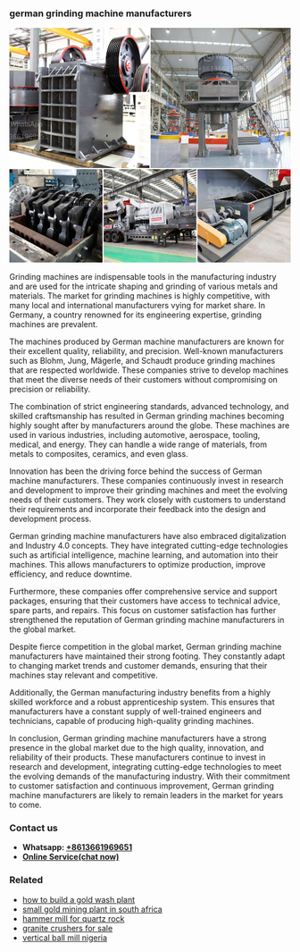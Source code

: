 <h3>german grinding machine manufacturers</h3><img src='1706755778.jpg' alt=''><p>Grinding machines are indispensable tools in the manufacturing industry and are used for the intricate shaping and grinding of various metals and materials. The market for grinding machines is highly competitive, with many local and international manufacturers vying for market share. In Germany, a country renowned for its engineering expertise, grinding machines are prevalent.</p><p>The machines produced by German machine manufacturers are known for their excellent quality, reliability, and precision. Well-known manufacturers such as Blohm, Jung, Mägerle, and Schaudt produce grinding machines that are respected worldwide. These companies strive to develop machines that meet the diverse needs of their customers without compromising on precision or reliability.</p><p>The combination of strict engineering standards, advanced technology, and skilled craftsmanship has resulted in German grinding machines becoming highly sought after by manufacturers around the globe. These machines are used in various industries, including automotive, aerospace, tooling, medical, and energy. They can handle a wide range of materials, from metals to composites, ceramics, and even glass.</p><p>Innovation has been the driving force behind the success of German machine manufacturers. These companies continuously invest in research and development to improve their grinding machines and meet the evolving needs of their customers. They work closely with customers to understand their requirements and incorporate their feedback into the design and development process.</p><p>German grinding machine manufacturers have also embraced digitalization and Industry 4.0 concepts. They have integrated cutting-edge technologies such as artificial intelligence, machine learning, and automation into their machines. This allows manufacturers to optimize production, improve efficiency, and reduce downtime.</p><p>Furthermore, these companies offer comprehensive service and support packages, ensuring that their customers have access to technical advice, spare parts, and repairs. This focus on customer satisfaction has further strengthened the reputation of German grinding machine manufacturers in the global market.</p><p>Despite fierce competition in the global market, German grinding machine manufacturers have maintained their strong footing. They constantly adapt to changing market trends and customer demands, ensuring that their machines stay relevant and competitive.</p><p>Additionally, the German manufacturing industry benefits from a highly skilled workforce and a robust apprenticeship system. This ensures that manufacturers have a constant supply of well-trained engineers and technicians, capable of producing high-quality grinding machines.</p><p>In conclusion, German grinding machine manufacturers have a strong presence in the global market due to the high quality, innovation, and reliability of their products. These manufacturers continue to invest in research and development, integrating cutting-edge technologies to meet the evolving demands of the manufacturing industry. With their commitment to customer satisfaction and continuous improvement, German grinding machine manufacturers are likely to remain leaders in the market for years to come.</p><h3>Contact us</h3><ul><li><strong>Whatsapp:&nbsp;<a href="https://wa.me/8613661969651">+8613661969651</a></strong></li><li><a href="https://swt.shibang-china.com/?git&amp;zhl&amp;german grinding machine manufacturers"><strong>Online Service(chat now)</strong></a></li></ul><h3>Related</h3><ul><li><a href='how to build a gold wash plant.md'>how to build a gold wash plant</a></li><li><a href='small gold mining plant in south africa.md'>small gold mining plant in south africa</a></li><li><a href='hammer mill for quartz rock.md'>hammer mill for quartz rock</a></li><li><a href='granite crushers for sale.md'>granite crushers for sale</a></li><li><a href='vertical ball mill nigeria.md'>vertical ball mill nigeria</a></li></ul>